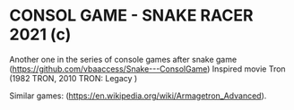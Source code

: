 # CONSOL GAME - SNAKE RACER 2021 (c)
Another one in the series of console games after snake game (https://github.com/vbaaccess/Snake---ConsolGame)
Inspired movie Tron (1982 TRON, 2010 TRON: Legacy ) 

Similar games:
(https://en.wikipedia.org/wiki/Armagetron_Advanced).
